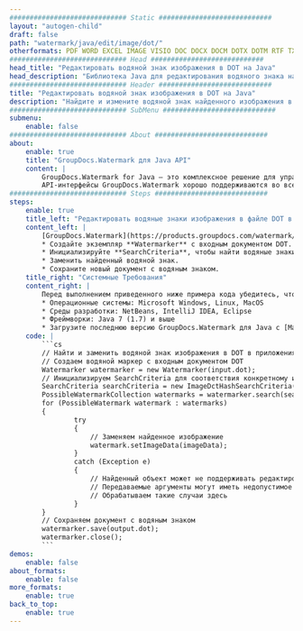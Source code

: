```yaml
---
############################# Static ############################
layout: "autogen-child"
draft: false
path: "watermark/java/edit/image/dot/"
otherformats: PDF WORD EXCEL IMAGE VISIO DOC DOCX DOCM DOTX DOTM RTF TXT XLSX XLSM XLTM XLT XLTX XLS XLSB XLAM SXC PPTX PPTM PPSX PPSM POTM POT POTX PPT PPS ODT BMP GIF JPEG JP2 PNG TIFF WEBP VSD VDX VSDX VSTX VSX VSSX VSDM VSSM VSTM VTX VDW VSS VST
############################# Head ############################
head_title: "Редактировать водяной знак изображения в DOT на Java"
head_description: "Библиотека Java для редактирования водяного знака найденного изображения в файле DOT в приложениях Java и J2SE с использованием API-интерфейсов GroupDocs.Watermark для Java."
############################# Header ############################
title: "Редактировать водяной знак изображения в DOT на Java"
description: "Найдите и измените водяной знак найденного изображения в документе DOT в приложениях Java и J2SE. Добавляйте в документы водяные знаки изображений BMP, PNG, GIF и JPEG. Также управляйте размером водяного знака, типом шрифта, углом поворота и положением водяного знака на страницах документа, как вам может понадобиться."
############################# SubMenu ############################
submenu:
    enable: false
############################# About ############################
about:
    enable: true
    title: "GroupDocs.Watermark для Java API"
    content: |
        GroupDocs.Watermark for Java — это комплексное решение для управления водяными знаками для приложений Java. Разработчики могут быстро выполнять такие операции с водяными знаками, как; добавлять, редактировать, искать и удалять различные типы водяных знаков в документах всех популярных форматов файлов. Он поддерживает работу с текстовыми и графическими водяными знаками в различных документах, включая PDF, Microsoft Word, Excel, PowerPoint, Visio, электронную почту и форматы изображений.
        API-интерфейсы GroupDocs.Watermark хорошо поддерживаются во всех основных операционных системах и версиях Java, включая J2SE 7.0 (1.7), J2SE 8.0 (1.8) и Java 10.
############################# Steps ############################
steps:
    enable: true
    title_left: "Редактировать водяные знаки изображения в файле DOT в Java"
    content_left: |
        [GroupDocs.Watermark](https://products.groupdocs.com/watermark/java/) makes it easy for Java developers to edit image (BMP, PNG, GIF or JPEG) watermarks in their applications by implementing a few easy steps.
        * Создайте экземпляр **Watermarker** с входным документом DOT.
        * Инициализируйте **SearchCriteria**, чтобы найти водяные знаки изображения.
        * Заменить найденный водяной знак.
        * Сохраните новый документ с водяным знаком.
    title_right: "Системные Требования"
    content_right: |
        Перед выполнением приведенного ниже примера кода убедитесь, что в вашей системе установлены следующие предварительные компоненты.
        * Операционные системы: Microsoft Windows, Linux, MacOS
        * Среды разработки: NetBeans, IntelliJ IDEA, Eclipse
        * Фреймворки: Java 7 (1.7) и выше
        * Загрузите последнюю версию GroupDocs.Watermark для Java с [Maven](https://repository.groupdocs.com/webapp/#/artifacts/browse/tree/General/repo/com/groupdocs/groupdocs-watermark)
    code: |
        ```cs
        // Найти и заменить водяной знак изображения в DOT в приложениях Java
        // Создаем водяной маркер с входным документом DOT
        Watermarker watermarker = new Watermarker(input.dot);
        // Инициализируем SearchCriteria для соответствия конкретному изображению
        SearchCriteria searchCriteria = new ImageDctHashSearchCriteria(logo.png);
        PossibleWatermarkCollection watermarks = watermarker.search(searchCriteria);
        for (PossibleWatermark watermark : watermarks)
        {
                try
                {
                    // Заменяем найденное изображение
                    watermark.setImageData(imageData);
                }
                catch (Exception e)
                {
                    // Найденный объект может не поддерживать редактирование текста
                    // Передаваемые аргументы могут иметь недопустимое значение
                    // Обрабатываем такие случаи здесь
                }
        }
        // Сохраняем документ с водяным знаком
        watermarker.save(output.dot);
        watermarker.close();
        ```        
demos:
    enable: false
about_formats:
    enable: false
more_formats:
    enable: true
back_to_top:
    enable: true
---
```

